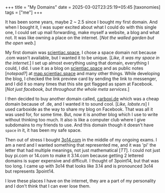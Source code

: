 +++
title = "My Domains"
date = 2025-03-02T23:25:19+05:45
[taxonomies]
tags = ["me"]
+++

It has been some years, maybe 2 ~ 2.5 since I bought my first domain.
And when I bought it, I was super excited about what I could do with this single
one, I could set up mail forwarding, make myself a website, a blog and what not.
It was like owning a place on the internet. [_Not the walled garden but the open web._]

My first domain was [scientiac.space](https://scientiac.space), I chose a space
domain not because .com wasn't available, but I wanted it to be unique. [_Like, it
was my space in the internet._] I set up almost everything using that domain, everything
I could, I did. I use it as a blog on [scientiac.space](https://scientiac.space) and
as public notes [_notepad?_] at [map.scientiac.space](https://map.scientiac.space) and many
other things. While developing the blog, I checked the link preview card by sending the link to
messenger, and I did it so many times that this site got flagged as spam at Facebook.
[_Not just facebook, but throughout the whole meta services._]

I then decided to buy another domain called, [carboxi.de](https://carboxi.de) which
was a cheap domain because of .de, and I wanted it to sound cool. [_Like, lobste.rs_]
I used carboxide as the way to share my blog on Facebook. That was all it was used
for, for some time. But, now it is another blog which I use to write without thinking
too much. It also is like a computer club where I give subdomains to my friends to use.
And this domain though it doesn't have `space` in it, it has been my safe space.

Then out of stress I bought [3o14.com](https://3o14.com) in the middle of my ongoing
exams. I am a nerd and I wanted something that represented me, and it was 'pi' the letter
that had multiple meanings, not just mathematical [_TT_]. I could not just buy pi.com or 14.com
to make it 3.14.com because getting 2 lettered domains is super expensive and difficult. I
thought of 3point14, but that was too long. I came up with 3o14 that looks like 3.14 and is
pronounced 3o14 but represents 3point14.

I love these places I have on the internet, they are a part of my personality and I don't think
that I can ever lose them.
